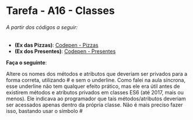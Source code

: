 # Tarefa - A16 - Classes 
###### A partir dos códigos a seguir:

- **(Ex das Pizzas)**: [Codepen - Pizzas](https://codepen.io/bee-arcade/project/editor/AbJmLA)
- **(Ex dos Presentes)**: [Codepen - Presentes](https://codepen.io/bee-arcade/project/editor/XqGzeD)

**Faça o seguinte**:

Altere os nomes dos métodos e atributos que deveriam ser privados para a forma 
correta, utilizando # e sem o underline. Como falei na aula síncrona, esse underline 
não tem qualquer efeito prático, mas ele era útil antes de existirem métodos e atributos privados 
em classes ES6 (até 2017, mais ou menos). Ele indicava ao programador que tais métodos/atributos 
deveriam ser acessados apenas dentro da própria classe. Não é mais preciso fazer isso, bastando usar o símbolo #